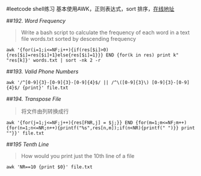#leetcode shell练习
基本使用AWK，正则表达式，sort 排序，[在线地址](https://leetcode.com/problemset/shell/)

##*192. Word Frequency*
>Write a bash script to calculate the frequency of each word in a text file words.txt
>sorted by descending frequency

```
awk '{for(i=1;i<=NF;i++){if(res[$i]>0){res[$i]=res[$i]+1}else{res[$i]=1}}} END {for(k in res) print k" "res[k]}' words.txt | sort -nk 2 -r
```

##*193. Valid Phone Numbers*

```
awk '/^[0-9]{3}-[0-9]{3}-[0-9]{4}$/ || /^\([0-9]{3}\) [0-9]{3}-[0-9]{4}$/ {print}' file.txt
```

##*194. Transpose File*
> 将文件由列转换成行

```
awk '{for(j=1;j<=NF;j++){res[FNR,j] = $j;}} END {for(m=1;m<=NF;m++){for(n=1;n<=NR;n++){printf("%s",res[n,m]);if(n<NR){printf(" ")}} print ""}}' file.txt
```

##*195 Tenth Line*
>  How would you print just the 10th line of a file

```
awk 'NR==10 {print $0}' file.txt
```



